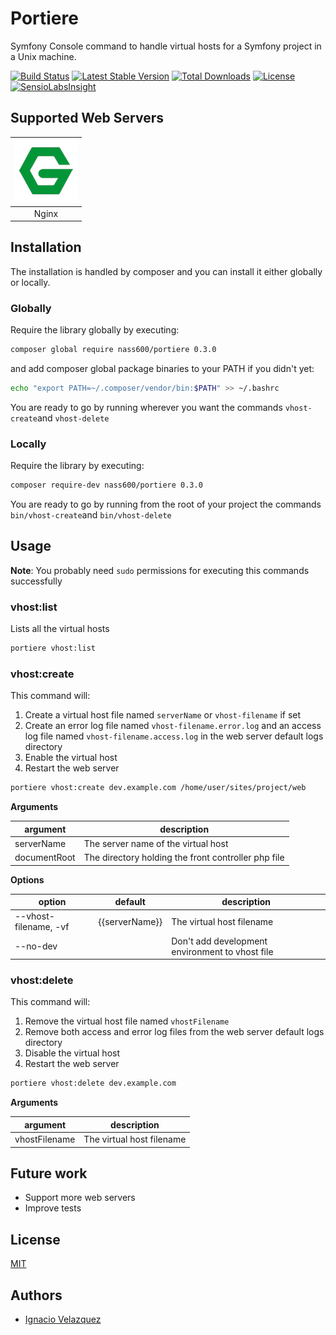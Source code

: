 # Portiere

Symfony Console command to handle virtual hosts for a Symfony project in a Unix machine.

[![Build Status](https://api.travis-ci.org/nass600/portiere.svg?branch=master)](https://travis-ci.org/nass600/portiere)
[![Latest Stable Version](https://poser.pugx.org/nass600/portiere/v/stable.png)](https://packagist.org/packages/nass600/portiere)
[![Total Downloads](https://poser.pugx.org/nass600/portiere/downloads.png)](https://packagist.org/packages/nass600/portiere)
[![License](https://poser.pugx.org/nass600/portiere/license.svg)](https://packagist.org/packages/nass600/portiere)
[![SensioLabsInsight](https://insight.sensiolabs.com/projects/2d92548d-2c86-4677-87de-0ec33c1670bb/mini.png)](https://insight.sensiolabs.com/projects/2d92548d-2c86-4677-87de-0ec33c1670bb)

## Supported Web Servers


| ![](docs/img/nginx.png)  |
|:------------------------:|
| Nginx                    |


## Installation

The installation is handled by composer and you can install it either globally or locally.

### Globally

Require the library globally by executing:

````bash
composer global require nass600/portiere 0.3.0
````

and add composer global package binaries to your PATH if you didn't yet:

````bash
echo "export PATH=~/.composer/vendor/bin:$PATH" >> ~/.bashrc
````

You are ready to go by running wherever you want the commands `vhost-create`and `vhost-delete`

### Locally

Require the library by executing:

````bash
composer require-dev nass600/portiere 0.3.0
````

You are ready to go by running from the root of your project the commands `bin/vhost-create`and `bin/vhost-delete`


## Usage

**Note**: You probably need `sudo` permissions for executing this commands successfully

### vhost:list

Lists all the virtual hosts

````bash
portiere vhost:list
````

### vhost:create

This command will:

1. Create a virtual host file named `serverName` or `vhost-filename` if set
2. Create an error log file named `vhost-filename.error.log` and an access log file named `vhost-filename.access.log` in the web server default logs directory
3. Enable the virtual host
4. Restart the web server

````bash
portiere vhost:create dev.example.com /home/user/sites/project/web
````

__Arguments__

| argument      | description                                         |
| ------------- | --------------------------------------------------- |
| serverName    | The server name of the virtual host                 |
| documentRoot  | The directory holding the front controller php file |

__Options__

| option                | default        | description                                     |
| --------------------- | -------------- | ----------------------------------------------- |
| --vhost-filename, -vf | {{serverName}} | The virtual host filename                       |
| --no-dev              |                | Don't add development environment to vhost file |


### vhost:delete

This command will:

1. Remove the virtual host file named `vhostFilename`
2. Remove both access and error log files from the web server default logs directory
3. Disable the virtual host
4. Restart the web server

````bash
portiere vhost:delete dev.example.com
````

__Arguments__

| argument       | description               |
| -------------- | ------------------------- |
| vhostFilename  | The virtual host filename |


## Future work

+ Support more web servers
+ Improve tests

## License

[MIT](LICENSE)

## Authors

+ [Ignacio Velazquez](http://ignaciovelazquez.es)
